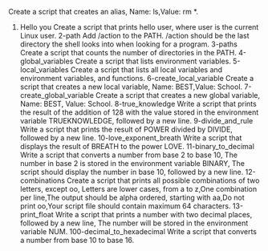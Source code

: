 Create a script that creates an alias, Name: ls,Value: rm *. 
1. Hello you Create a script that prints hello user, where user is the current Linux user.
2-path Add /action to the PATH. /action should be the last directory the shell looks into when looking for a program.
3-paths Create a script that counts the number of directories in the PATH.
4-global_variables Create a script that lists environment variables.
5-local_variables Create a script that lists all local variables and environment variables, and functions.
6-create_local_variable Create a script that creates a new local variable, Name: BEST,Value: School. 
7-create_global_variable Create a script that creates a new global variable, Name: BEST, Value: School. 
8-true_knowledge Write a script that prints the result of the addition of 128 with the value stored in the environment variable TRUEKNOWLEDGE, followed by a new line.
9-divide_and_rule Write a script that prints the result of POWER divided by DIVIDE, followed by a new line.
10-love_exponent_breath Write a script that displays the result of BREATH to the power LOVE. 
11-binary_to_decimal Write a script that converts a number from base 2 to base 10, The number in base 2 is stored in the environment variable BINARY, The script should display the number in base 10, followed by a new line. 
12-combinations Create a script that prints all possible combinations of two letters, except oo, Letters are lower cases, from a to z,One combination per line,The output should be alpha ordered, starting with aa,Do not print oo,Your script file should contain maximum 64 characters.
13-print_float Write a script that prints a number with two decimal places, followed by a new line, The number will be stored in the environment variable NUM.
100-decimal_to_hexadecimal Write a script that converts a number from base 10 to base 16.
